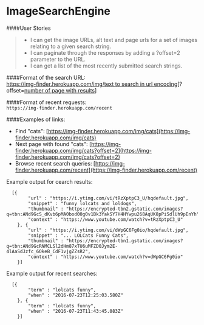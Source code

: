 # ImageSearchEngine  

####User Stories  
> * I can get the image URLs, alt text and page urls for a set of images relating to a given search string.  
> * I can paginate through the responses by adding a ?offset=2 parameter to the URL.  
> * I can get a list of the most recently submitted search strings.  

####Format of the search URL:  
    https://img-finder.herokuapp.com/img/<u>text to search in url encoding</u>[?offset=<u>number of page with results</u>]

####Format of recent requests:  
		`https://img-finder.herokuapp.com/recent`
		
####Examples of links:  
* Find "cats": [https://img-finder.herokuapp.com/img/cats](https://img-finder.herokuapp.com/img/cats)
* Next page with found "cats": [https://img-finder.herokuapp.com/img/cats?offset=2](https://img-finder.herokuapp.com/img/cats?offset=2)
* Browse recent search queries: [https://img-finder.herokuapp.com/recent](https://img-finder.herokuapp.com/recent)

Example output for cearch results:  
```
  [{
		"url" : "https://i.ytimg.com/vi/tRzXptpC3_U/hqdefault.jpg",
		"snippet" : "funny lolcats and loldogs",
		"thumbnail" : "https://encrypted-tbn2.gstatic.com/images?q=tbn:ANd9GcS_dKvb6pMA0bod00g0v1Bk3YakSY7H4HYwpu268AqUK8pPiSdlUh9pEnYh",
		"context" : "https://www.youtube.com/watch?v=tRzXptpC3_U"
	}, {
		"url" : "https://i.ytimg.com/vi/dWpGC6Fg0io/hqdefault.jpg",
		"snippet" : "... LOLCats Funny Cats",
		"thumbnail" : "https://encrypted-tbn1.gstatic.com/images?q=tbn:ANd9GcRNMCLSl2dHm87xTU6uMFZD0Jym2E-4lAaSdJzfc_6OkeB_CdF1vjgZZsR2",
		"context" : "https://www.youtube.com/watch?v=dWpGC6Fg0io"
	}]
```  

Example output for recent searches:  
```
  [{
		"term" : "lolcats funny",
		"when" : "2016-07-23T12:25:03.580Z"
	}, {
		"term" : "lolcats funny",
		"when" : "2016-07-23T11:43:45.083Z"
	}]
```  
